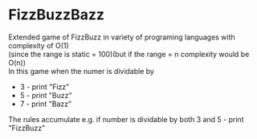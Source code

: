 # FizzBuzzBazz
Extended game of FizzBuzz in variety of programing languages with complexity of O(1)<br />
(since the range is static = 100)(but if the range = n complexity would be O(n))<br />
In this game when the numer is dividable by
* 3 - print "Fizz"
* 5 - print "Buzz"
* 7 - print "Bazz"

The rules accumulate e.g.
if number is dividable by both 3 and 5 - print "FizzBuzz" 
